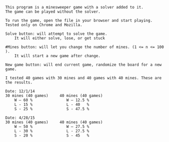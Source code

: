     This program is a minesweeper game with a solver added to it.
    The game can be played without the solver.

    To run the game, open the file in your browser and start playing.
    Tested only on Chrome and Mozilla. 

    Solve button: will attempt to solve the game. 
        It will either solve, lose, or get stuck

    #Mines button: will let you change the number of mines. (1 <= n <= 100 ).
        It will start a new game after change.

    New game button: will end current game, randomize the board for a new game. 

    I tested 40 games with 30 mines and 40 games with 40 mines. These are the results. 

	Date: 12/1/14
    30 mines (40 games)     40 mines (40 games)
        W – 60 %               W – 12.5 %
        L - 15 %               L - 40   %
        S - 25 %               S - 47.5 %
		
	Date: 4/28/15
    30 mines (40 games)     40 mines (40 games)
        W – 50 %               W – 27.5 %
        L - 30 %               L - 27.5 %
        S - 20 %               S - 45   %
		
	
